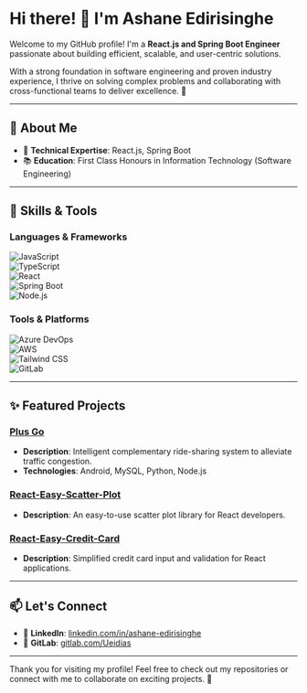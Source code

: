# Hi there! 👋 I'm Ashane Edirisinghe  

Welcome to my GitHub profile! I'm a **React.js and Spring Boot Engineer** passionate about building efficient, scalable, and user-centric solutions.  

With a strong foundation in software engineering and proven industry experience, I thrive on solving complex problems and collaborating with cross-functional teams to deliver excellence. 🚀  

---

## 🌟 About Me  

- 🎯 **Technical Expertise**: React.js, Spring Boot
- 📚 **Education**: First Class Honours in Information Technology (Software Engineering)

---

## 🚀 Skills & Tools  

### Languages & Frameworks  
![JavaScript](https://img.shields.io/badge/-JavaScript-F7DF1E?logo=javascript&logoColor=black)  
![TypeScript](https://img.shields.io/badge/-TypeScript-007ACC?logo=typescript&logoColor=white)  
![React](https://img.shields.io/badge/-React-61DAFB?logo=react&logoColor=black)  
![Spring Boot](https://img.shields.io/badge/-Spring%20Boot-6DB33F?logo=springboot&logoColor=white)  
![Node.js](https://img.shields.io/badge/-Node.js-339933?logo=node.js&logoColor=white)  

### Tools & Platforms  
![Azure DevOps](https://img.shields.io/badge/-Azure%20DevOps-0078D4?logo=azuredevops&logoColor=white)  
![AWS](https://img.shields.io/badge/-AWS-232F3E?logo=amazonaws&logoColor=white)  
![Tailwind CSS](https://img.shields.io/badge/-Tailwind%20CSS-38B2AC?logo=tailwindcss&logoColor=white)  
![GitLab](https://img.shields.io/badge/-GitLab-FCA121?logo=gitlab&logoColor=white)  

---

## ✨ Featured Projects  

### **[Plus Go](https://ashaneediri.github.io/plusgo/)**  
- **Description**: Intelligent complementary ride-sharing system to alleviate traffic congestion.  
- **Technologies**: Android, MySQL, Python, Node.js  

### **[React-Easy-Scatter-Plot](https://www.npmjs.com/package/react-easy-scatter-plot)**  
- **Description**: An easy-to-use scatter plot library for React developers.  

### **[React-Easy-Credit-Card](https://www.npmjs.com/package/react-easy-credit-card)**  
- **Description**: Simplified credit card input and validation for React applications.  

---

## 📫 Let's Connect  

- 💼 **LinkedIn**: [linkedin.com/in/ashane-edirisinghe](https://www.linkedin.com/in/ashane-edirisinghe)  
- 🐙 **GitLab**: [gitlab.com/Ueidias](https://gitlab.com/Ueidias)  

---

Thank you for visiting my profile! Feel free to check out my repositories or connect with me to collaborate on exciting projects. 🚀  
